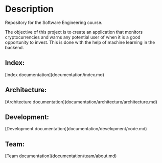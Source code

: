 <h1>Description</h1>

Repository for the Software Engineering course.

The objective of this project is to create an application that monitors cryptocurrencies and warns any potential user of when it is a good opportunity to invest.
This is done with the help of machine learning in the backend.

<h2>Index:</h2>
[index documentation](documentation/index.md)

<h2>Architecture:</h2>
[Architecture documentation](documentation/architecture/architecture.md)

<h2>Development:</h2>
[Development documentation](documentation/development/code.md)

<h2>Team:</h2>
[Team documentation](documentation/team/about.md)

